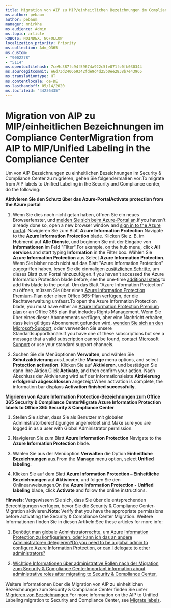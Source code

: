 ```yaml
---
title: Migration von AIP zu MIP/einheitlichen Bezeichnungen im Compliance Center
ms.author: pebaum
author: pebaum
manager: mnirkhe
ms.audience: Admin
ms.topic: article
ROBOTS: NOINDEX, NOFOLLOW
localization_priority: Priority
ms.collection: Adm_O365
ms.custom:
- "9002278"
- "5114"
ms.openlocfilehash: 7ce9c387fc94f59674a922c5fe071fc0fb030344
ms.sourcegitcommit: e6d73d240669342fde9d4d25b0ee2838b7e43965
ms.translationtype: HT
ms.contentlocale: de-DE
ms.lasthandoff: 05/14/2020
ms.locfileid: "44236435"
---
```

# <a name="migration-from-aip-to-mipunified-labeling-in-the-compliance-center"></a><span data-ttu-id="0a4dc-102">Migration von AIP zu MIP/einheitlichen Bezeichnungen im Compliance Center</span><span class="sxs-lookup"><span data-stu-id="0a4dc-102">Migration from AIP to MIP/Unified Labeling in the Compliance Center</span></span>

<span data-ttu-id="0a4dc-103">Um von AIP-Bezeichnungen zu einheitlichen Bezeichnungen im Security & Compliance Center zu migrieren, gehen Sie folgendermaßen vor:</span><span class="sxs-lookup"><span data-stu-id="0a4dc-103">To migrate from AIP labels to Unified Labeling in the Security and Compliance center, do the following:</span></span>

<span data-ttu-id="0a4dc-104">**Aktivieren Sie den Schutz über das Azure-Portal**</span><span class="sxs-lookup"><span data-stu-id="0a4dc-104">**Activate protection from the Azure portal**</span></span>

1. <span data-ttu-id="0a4dc-105">Wenn Sie dies noch nicht getan haben, öffnen Sie ein neues Browserfenster, und [melden Sie sich beim Azure-Portal an](https://docs.microsoft.com/azure/information-protection/deploy-use/configure-policy#signing-in-to-the-azure-portal).</span><span class="sxs-lookup"><span data-stu-id="0a4dc-105">If you haven't already done so, open a new browser window and [sign in to the Azure portal](https://docs.microsoft.com/azure/information-protection/deploy-use/configure-policy#signing-in-to-the-azure-portal).</span></span> <span data-ttu-id="0a4dc-106">Navigieren Sie zum Blatt **Azure Information Protection**.</span><span class="sxs-lookup"><span data-stu-id="0a4dc-106">Navigate to the **Azure Information Protection** blade.</span></span> <span data-ttu-id="0a4dc-107">Klicken Sie z. B. im Hubmenü auf **Alle Dienste**, und beginnen Sie mit der Eingabe von **Informationen** im Feld "Filter".</span><span class="sxs-lookup"><span data-stu-id="0a4dc-107">For example, on the hub menu, click **All services** and start typing **Information** in the Filter box.</span></span> <span data-ttu-id="0a4dc-108">Wählen Sie **Azure Information Protection** aus.</span><span class="sxs-lookup"><span data-stu-id="0a4dc-108">Select **Azure Information Protection**.</span></span> <span data-ttu-id="0a4dc-109">Wenn Sie bisher noch nicht auf das Blatt "Azure Information Protection" zugegriffen haben, lesen Sie die einmaligen [zusätzlichen Schritte](https://docs.microsoft.com/azure/information-protection/deploy-use/configure-policy#to-access-the-azure-information-protection-blade-for-the-first-time), um dieses Blatt zum Portal hinzuzufügen.</span><span class="sxs-lookup"><span data-stu-id="0a4dc-109">If you haven't accessed the Azure Information Protection blade before, see the one-time [additional steps](https://docs.microsoft.com/azure/information-protection/deploy-use/configure-policy#to-access-the-azure-information-protection-blade-for-the-first-time) to add this blade to the portal.</span></span> <span data-ttu-id="0a4dc-110">Um das Blatt "Azure Information Protection" zu öffnen, müssen Sie über einen [Azure Information Protection Premium-Plan](https://www.microsoft.com/cloud-platform/azure-information-protection-pricing) oder einen Office 365-Plan verfügen, der die Rechteverwaltung umfasst.</span><span class="sxs-lookup"><span data-stu-id="0a4dc-110">To open the Azure Information Protection blade, you must have either an [Azure Information Protection Premium plan](https://www.microsoft.com/cloud-platform/azure-information-protection-pricing) or an Office 365 plan that includes Rights Management.</span></span> <span data-ttu-id="0a4dc-111">Wenn Sie über eines dieser Abonnements verfügen, aber eine Nachricht erhalten, dass kein gültiges Abonnement gefunden wird, [wenden Sie sich an den Microsoft-Support](https://docs.microsoft.com/azure/information-protection/get-started/information-support#to-contact-microsoft-support), oder verwenden Sie unsere Standardsupportkanäle.</span><span class="sxs-lookup"><span data-stu-id="0a4dc-111">If you have one of these subscriptions but see a message that a valid subscription cannot be found, [contact Microsoft Support](https://docs.microsoft.com/azure/information-protection/get-started/information-support#to-contact-microsoft-support) or use your standard support channels.</span></span>

2. <span data-ttu-id="0a4dc-112">Suchen Sie die Menüoptionen **Verwalten**, und wählen Sie **Schutzaktivierung** aus.</span><span class="sxs-lookup"><span data-stu-id="0a4dc-112">Locate the **Manage** menu options, and select **Protection activation**.</span></span> <span data-ttu-id="0a4dc-113">Klicken Sie auf **Aktivieren**, und bestätigen Sie dann Ihre Aktion.</span><span class="sxs-lookup"><span data-stu-id="0a4dc-113">Click **Activate**, and then confirm your action.</span></span> <span data-ttu-id="0a4dc-114">Nach Abschluss der Aktivierung wird auf der Informationsleiste **Aktivierung erfolgreich abgeschlossen** angezeigt.</span><span class="sxs-lookup"><span data-stu-id="0a4dc-114">When activation is complete, the information bar displays **Activation finished successfully**.</span></span>

<span data-ttu-id="0a4dc-115">**Migrieren von Azure Information Protection-Bezeichnungen zum Office 365 Security & Compliance Center**</span><span class="sxs-lookup"><span data-stu-id="0a4dc-115">**Migrate Azure Information Protection labels to Office 365 Security & Compliance Center**</span></span>

1. <span data-ttu-id="0a4dc-116">Stellen Sie sicher, dass Sie als Benutzer mit globalen Administratorberechtigungen angemeldet sind.</span><span class="sxs-lookup"><span data-stu-id="0a4dc-116">Make sure you are logged in as a user with Global Administrator permission.</span></span>

2. <span data-ttu-id="0a4dc-117">Navigieren Sie zum Blatt **Azure Information Protection**.</span><span class="sxs-lookup"><span data-stu-id="0a4dc-117">Navigate to the **Azure Information Protection** blade.</span></span>

3. <span data-ttu-id="0a4dc-118">Wählen Sie aus der Menüoption **Verwalten** die Option **Einheitliche Bezeichnungen** aus.</span><span class="sxs-lookup"><span data-stu-id="0a4dc-118">From the **Manage** menu option, select **Unified labeling**.</span></span>

4. <span data-ttu-id="0a4dc-119">Klicken Sie auf dem Blatt **Azure Information Protection – Einheitliche Bezeichnungen** auf **Aktivieren**, und folgen Sie den Onlineanweisungen.</span><span class="sxs-lookup"><span data-stu-id="0a4dc-119">On the **Azure Information Protection - Unified labeling** blade, click **Activate** and follow the online instructions.</span></span>

<span data-ttu-id="0a4dc-120">**Hinweis**: Vergewissern Sie sich, dass Sie über die entsprechenden Berechtigungen verfügen, bevor Sie die Security & Compliance Center-Migration aktivieren.</span><span class="sxs-lookup"><span data-stu-id="0a4dc-120">**Note**: Verify that you have the appropriate permissions before activating the Security & Compliance Center Migration.</span></span> <span data-ttu-id="0a4dc-121">Weitere Informationen finden Sie in diesen Artikeln:</span><span class="sxs-lookup"><span data-stu-id="0a4dc-121">See these articles for more info:</span></span>

1. [<span data-ttu-id="0a4dc-122">Benötigt man globale Administratorrechte, um Azure Information Protection zu konfigurieren, oder kann ich das an andere Administratoren delegieren?</span><span class="sxs-lookup"><span data-stu-id="0a4dc-122">Do you need to be a global admin to configure Azure Information Protection, or can I delegate to other administrators?</span></span>](https://docs.microsoft.com/azure/information-protection/faqs#do-you-need-to-be-a-global-admin-to-configure-azure-information-protection-or-can-i-delegate-to-other-administrators)

2. [<span data-ttu-id="0a4dc-123">Wichtige Informationen über administrative Rollen nach der Migration zum Security & Compliance Center</span><span class="sxs-lookup"><span data-stu-id="0a4dc-123">Important information about administrative roles after migrating to Security & Compliance Center.</span></span>](https://docs.microsoft.com/azure/information-protection/configure-policy-migrate-labels#important-information-about-administrative-roles)

<span data-ttu-id="0a4dc-124">Weitere Informationen über die Migration von AIP zu einheitlichen Bezeichnungen zum Security & Compliance Center finden Sie unter [Migrieren von Bezeichnungen](https://docs.microsoft.com/azure/information-protection/configure-policy-migrate-labels).</span><span class="sxs-lookup"><span data-stu-id="0a4dc-124">For more information on the AIP to Unified Labeling migration to Security and Compliance Center, see [Migrate labels](https://docs.microsoft.com/azure/information-protection/configure-policy-migrate-labels).</span></span>
